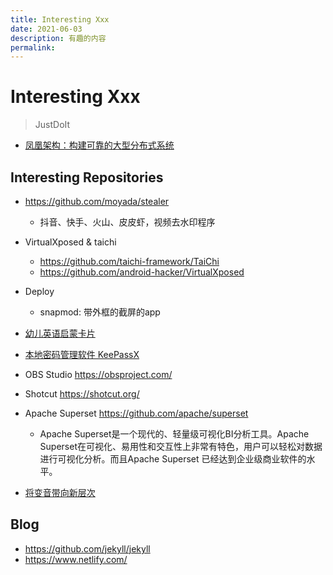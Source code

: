 ```yaml
---
title: Interesting Xxx
date: 2021-06-03
description: 有趣的内容
permalink:
---
```


# Interesting Xxx
> JustDoIt

- [凤凰架构：构建可靠的大型分布式系统](https://icyfenix.cn/exploration/guide/quick-start.html)

## Interesting Repositories
- https://github.com/moyada/stealer
    + 抖音、快手、火山、皮皮虾，视频去水印程序

- VirtualXposed & taichi
    + https://github.com/taichi-framework/TaiChi
    + https://github.com/android-hacker/VirtualXposed

- Deploy
    + snapmod: 带外框的截屏的app

- [幼儿英语启蒙卡片](http://www.kizclub.com/whatsnew.htm)

- [本地密码管理软件 KeePassX](https://github.com/keepassx/keepassx)
- OBS Studio https://obsproject.com/
- Shotcut https://shotcut.org/
- Apache Superset https://github.com/apache/superset
  - Apache Superset是一个现代的、轻量级可视化BI分析工具。Apache Superset在可视化、易用性和交互性上非常有特色，用户可以轻松对数据进行可视化分析。而且Apache Superset 已经达到企业级商业软件的水平。


- [将变音带向新层次](https://www.bianyindashi.com)

## Blog
- https://github.com/jekyll/jekyll
- https://www.netlify.com/